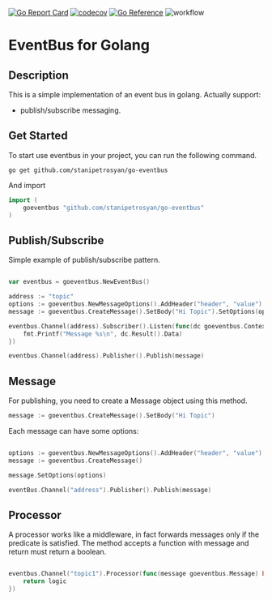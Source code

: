 [![Go Report Card](https://goreportcard.com/badge/github.com/stanipetrosyan/go-eventbus)](https://goreportcard.com/report/github.com/stanipetrosyan/go-eventbus)
[![codecov](https://codecov.io/gh/stanipetrosyan/go-eventbus/graph/badge.svg?token=YAGXYA64E6)](https://codecov.io/gh/stanipetrosyan/go-eventbus)
[![Go Reference](https://pkg.go.dev/badge/github.com/stanipetrosyan/go-eventbus.svg)](https://pkg.go.dev/github.com/stanipetrosyan/go-eventbus)
![workflow](https://github.com/StaniPetrosyan/go-eventbus/actions/workflows/test.yml/badge.svg)

# EventBus for Golang

## Description

This is a simple implementation of an event bus in golang. Actually support:
* publish/subscribe messaging.

## Get Started

To start use eventbus in your project, you can run the following command. 

```
go get github.com/stanipetrosyan/go-eventbus
```

And import 
``` go
import (
	goeventbus "github.com/stanipetrosyan/go-eventbus"
)

```

## Publish/Subscribe

Simple example of publish/subscribe pattern.

```go

var eventbus = goeventbus.NewEventBus()

address := "topic"
options := goeventbus.NewMessageOptions().AddHeader("header", "value")
message := goeventbus.CreateMessage().SetBody("Hi Topic").SetOptions(options)

eventbus.Channel(address).Subscriber().Listen(func(dc goeventbus.Context) {
	fmt.Printf("Message %s\n", dc.Result().Data)
})

eventbus.Channel(address).Publisher().Publish(message)
```

## Message

For publishing, you need to create a Message object using this method. 

```go
message := goeventbus.CreateMessage().SetBody("Hi Topic")
```
Each message can have some options:

```go

options := goeventbus.NewMessageOptions().AddHeader("header", "value")
message := goeventbus.CreateMessage()

message.SetOptions(options)

eventBus.Channel("address").Publisher().Publish(message)
```

## Processor

A processor works like a middleware, in fact forwards messages only if the predicate is satisfied. The method accepts a function with message and return must return a boolean.

```go

eventbus.Channel("topic1").Processor(func(message goeventbus.Message) bool {
	return logic
})
```





